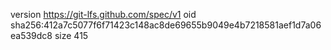 version https://git-lfs.github.com/spec/v1
oid sha256:412a7c5077f6f71423c148ac8de69655b9049e4b7218581aef1d7a06ea539dc8
size 415
